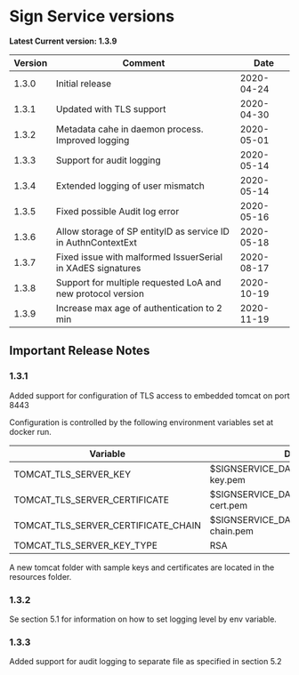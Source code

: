 # Sign Service versions

**Latest Current version: 1.3.9**

Version | Comment | Date
---|---|---
1.3.0 | Initial release | 2020-04-24
1.3.1 | Updated with TLS support | 2020-04-30
1.3.2 | Metadata cahe in daemon process. Improved logging | 2020-05-01
1.3.3 | Support for audit logging | 2020-05-14
1.3.4 | Extended logging of user mismatch | 2020-05-14
1.3.5 | Fixed possible Audit log error | 2020-05-16
1.3.6 | Allow storage of SP entityID as service ID in AuthnContextExt | 2020-05-18
1.3.7 | Fixed issue with malformed IssuerSerial in XAdES signatures  | 2020-08-17
1.3.8 | Support for multiple requested LoA and new protocol version  | 2020-10-19
1.3.9 | Increase max age of authentication to 2 min  | 2020-11-19

## Important Release Notes

### 1.3.1
Added support for configuration of TLS access to embedded tomcat on port 8443

Configuration is controlled by the following environment variables set at docker run.

Variable | Default value
--- | ---
TOMCAT_TLS_SERVER_KEY | $SIGNSERVICE_DATALOCATION/tomcat/tomcat-key.pem
TOMCAT_TLS_SERVER_CERTIFICATE |  $SIGNSERVICE_DATALOCATION/tomcat/tomcat-cert.pem
TOMCAT_TLS_SERVER_CERTIFICATE_CHAIN | $SIGNSERVICE_DATALOCATION/tomcat/tomcat-chain.pem
TOMCAT_TLS_SERVER_KEY_TYPE | RSA

A new tomcat folder with sample keys and certificates are located in the resources folder.

### 1.3.2
Se section 5.1 for information on how to set logging level by env variable.

### 1.3.3
Added support for audit logging to separate file as specified in section 5.2
